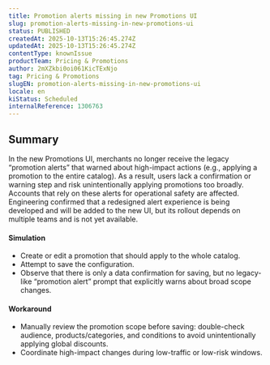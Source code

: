 ```yaml
---
title: Promotion alerts missing in new Promotions UI
slug: promotion-alerts-missing-in-new-promotions-ui
status: PUBLISHED
createdAt: 2025-10-13T15:26:45.274Z
updatedAt: 2025-10-13T15:26:45.274Z
contentType: knownIssue
productTeam: Pricing & Promotions
author: 2mXZkbi0oi061KicTExNjo
tag: Pricing & Promotions
slugEN: promotion-alerts-missing-in-new-promotions-ui
locale: en
kiStatus: Scheduled
internalReference: 1306763
---
```


## Summary


In the new Promotions UI, merchants no longer receive the legacy “promotion alerts” that warned about high-impact actions (e.g., applying a promotion to the entire catalog).
As a result, users lack a confirmation or warning step and risk unintentionally applying promotions too broadly.
Accounts that rely on these alerts for operational safety are affected.
Engineering confirmed that a redesigned alert experience is being developed and will be added to the new UI, but its rollout depends on multiple teams and is not yet available.


#### Simulation



- Create or edit a promotion that should apply to the whole catalog.
- Attempt to save the configuration.
- Observe that there is only a data confirmation for saving, but no legacy-like “promotion alert” prompt that explicitly warns about broad scope changes.


#### Workaround



- Manually review the promotion scope before saving: double-check audience, products/categories, and conditions to avoid unintentionally applying global discounts.
- Coordinate high-impact changes during low-traffic or low-risk windows.


